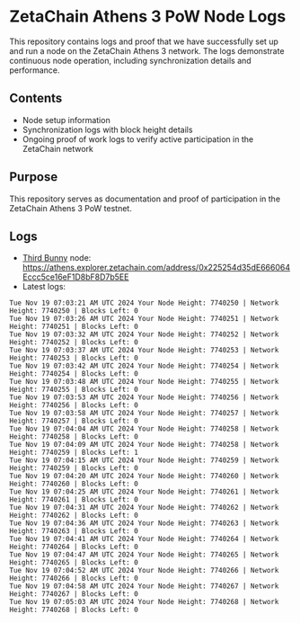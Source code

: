 # ZetaChain Athens 3 PoW Node Logs
This repository contains logs and proof that we have successfully set up and run a node on the ZetaChain Athens 3 network. The logs demonstrate continuous node operation, including synchronization details and performance.

## Contents
- Node setup information
- Synchronization logs with block height details
- Ongoing proof of work logs to verify active participation in the ZetaChain network

## Purpose
This repository serves as documentation and proof of participation in the ZetaChain Athens 3 PoW testnet.

## Logs

- [Third Bunny](https://thirdbunny.xyz/) node: https://athens.explorer.zetachain.com/address/0x225254d35dE666064Eccc5ce16eF1D8bF8D7b5EE
- Latest logs:
```
Tue Nov 19 07:03:21 AM UTC 2024 Your Node Height: 7740250 | Network Height: 7740250 | Blocks Left: 0
Tue Nov 19 07:03:26 AM UTC 2024 Your Node Height: 7740251 | Network Height: 7740251 | Blocks Left: 0
Tue Nov 19 07:03:32 AM UTC 2024 Your Node Height: 7740252 | Network Height: 7740252 | Blocks Left: 0
Tue Nov 19 07:03:37 AM UTC 2024 Your Node Height: 7740253 | Network Height: 7740253 | Blocks Left: 0
Tue Nov 19 07:03:42 AM UTC 2024 Your Node Height: 7740254 | Network Height: 7740254 | Blocks Left: 0
Tue Nov 19 07:03:48 AM UTC 2024 Your Node Height: 7740255 | Network Height: 7740255 | Blocks Left: 0
Tue Nov 19 07:03:53 AM UTC 2024 Your Node Height: 7740256 | Network Height: 7740256 | Blocks Left: 0
Tue Nov 19 07:03:58 AM UTC 2024 Your Node Height: 7740257 | Network Height: 7740257 | Blocks Left: 0
Tue Nov 19 07:04:04 AM UTC 2024 Your Node Height: 7740258 | Network Height: 7740258 | Blocks Left: 0
Tue Nov 19 07:04:09 AM UTC 2024 Your Node Height: 7740258 | Network Height: 7740259 | Blocks Left: 1
Tue Nov 19 07:04:15 AM UTC 2024 Your Node Height: 7740259 | Network Height: 7740259 | Blocks Left: 0
Tue Nov 19 07:04:20 AM UTC 2024 Your Node Height: 7740260 | Network Height: 7740260 | Blocks Left: 0
Tue Nov 19 07:04:25 AM UTC 2024 Your Node Height: 7740261 | Network Height: 7740261 | Blocks Left: 0
Tue Nov 19 07:04:31 AM UTC 2024 Your Node Height: 7740262 | Network Height: 7740262 | Blocks Left: 0
Tue Nov 19 07:04:36 AM UTC 2024 Your Node Height: 7740263 | Network Height: 7740263 | Blocks Left: 0
Tue Nov 19 07:04:41 AM UTC 2024 Your Node Height: 7740264 | Network Height: 7740264 | Blocks Left: 0
Tue Nov 19 07:04:47 AM UTC 2024 Your Node Height: 7740265 | Network Height: 7740265 | Blocks Left: 0
Tue Nov 19 07:04:52 AM UTC 2024 Your Node Height: 7740266 | Network Height: 7740266 | Blocks Left: 0
Tue Nov 19 07:04:58 AM UTC 2024 Your Node Height: 7740267 | Network Height: 7740267 | Blocks Left: 0
Tue Nov 19 07:05:03 AM UTC 2024 Your Node Height: 7740268 | Network Height: 7740268 | Blocks Left: 0
```
